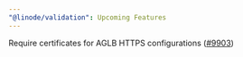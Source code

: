 ```yaml
---
"@linode/validation": Upcoming Features
---
```


Require certificates for AGLB HTTPS configurations ([#9903](https://github.com/linode/manager/pull/9903))

